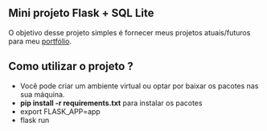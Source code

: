 ## Mini projeto Flask + SQL Lite

<p>O objetivo desse projeto simples é fornecer meus projetos atuais/futuros para meu <a href="https://devxxg4briel.netlify.app/" target="_blank">portfólio</a>.</p>


## Como utilizar o projeto ?
- Você pode criar um ambiente virtual ou optar por baixar os pacotes nas sua máquina.
- **pip install -r requirements.txt** para instalar os pacotes
- export FLASK_APP=app
- flask run

